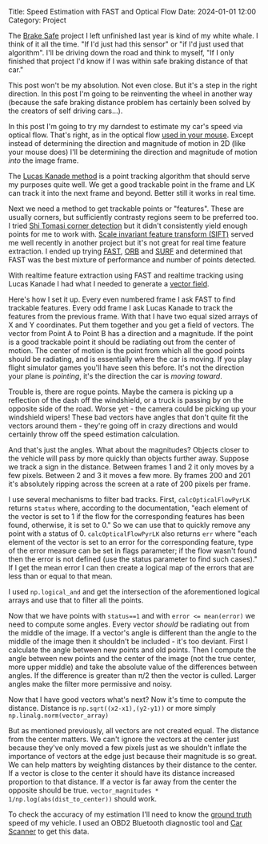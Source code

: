 Title: Speed Estimation with FAST and Optical Flow
Date: 2024-01-01 12:00
Category: Project


The [Brake Safe](https://doberbauer.github.io/brake-safe) project I left unfinished last year is kind of my white whale. I think of it all the time. "If I'd just had this sensor" or "if I'd just used that algorithm". I'll be driving down the road and think to myself, "If I only finished that project I'd know if I was within safe braking distance of that car."

This post won't be my absolution. Not even close. But it's a step in the right direction. In this post I'm going to be reinventing the wheel in another way (because the safe braking distance problem has certainly been solved by the creators of self driving cars...). 

In this post I'm going to try my darndest to estimate my car's speed via optical flow. That's right, as in the optical flow [used in your mouse](https://en.m.wikipedia.org/wiki/Optical_flow#Optical_flow_sensor). Except instead of determining the direction and magnitude of motion in 2D (like your mouse does) I'll be determining the direction and magnitude of motion *into* the image frame. 

The [Lucas Kanade method](https://en.m.wikipedia.org/wiki/Lucas%E2%80%93Kanade_method) is a point tracking algorithm that should serve my purposes quite well. We get a good trackable point in the frame and LK can track it into the next frame and beyond. Better still it works in real time. 

Next we need a method to get trackable points or "features". These are usually corners, but sufficiently contrasty regions seem to be preferred too. I tried [Shi Tomasi corner detection](https://en.m.wikipedia.org/wiki/Corner_detection#The_Harris_&_Stephens_/_Shi%E2%80%93Tomasi_corner_detection_algorithms) but it didn't consistently yield enough points for me to work with. [Scale invariant feature transform (SIFT)](https://en.m.wikipedia.org/wiki/Scale-invariant_feature_transform) served me well recently in another project but it's not great for real time feature extraction. I ended up trying [FAST](https://en.m.wikipedia.org/wiki/Features_from_accelerated_segment_test), [ORB](https://en.m.wikipedia.org/wiki/Oriented_FAST_and_rotated_BRIEF) and [SURF](https://en.m.wikipedia.org/wiki/Speeded_up_robust_features) and determined that FAST was the best mixture of performance and number of points detected.

With realtime feature extraction using FAST and realtime tracking using Lucas Kanade I had what I needed to generate a [vector field](https://en.m.wikipedia.org/wiki/Vector_field). 

Here's how I set it up. Every even numbered frame I ask FAST to find trackable features. Every odd frame I ask Lucas Kanade to track the features from the previous frame. With that I have two equal sized arrays of X and Y coordinates. Put them together and you get a field of vectors. The vector from Point A to Point B has a direction and a magnitude. If the point is a good trackable point it should be radiating out from the center of motion. The center of motion is the point from which all the good points should be radiating, and is essentially where the car is moving. If you play flight simulator games you'll have seen this before. It's not the direction your plane is *pointing*, it's the direction the car is *moving toward*. 

Trouble is, there are rogue points. Maybe the camera is picking up a reflection of the dash off the windshield, or a truck is passing by on the opposite side of the road. Worse yet - the camera could be picking up your windshield wipers! These bad vectors have angles that don't quite fit the vectors around them - they're going off in crazy directions and would certainly throw off the speed estimation calculation.

And that's just the angles. What about the magnitudes? Objects closer to the vehicle will pass by more quickly than objects further away. Suppose we track a sign in the distance. Between frames 1 and 2 it only moves by a few pixels. Between 2 and 3 it moves a few more. By frames 200 and 201 it's absolutely ripping across the screen at a rate of 200 pixels per frame. 

I use several mechanisms to filter bad tracks.
First, `calcOpticalFlowPyrLK` returns `status` where, according to the documentation, "each element of the vector is set to 1 if the flow for the corresponding features has been found, otherwise, it is set to 0." So we can use that to quickly remove any point with a status of 0. 
`calcOpticalFlowPyrLK` also returns `err` where "each element of the vector is set to an error for the corresponding feature, type of the error measure can be set in flags parameter; if the flow wasn't found then the error is not defined (use the status parameter to find such cases)." If I get the mean error I can then create a logical map of the errors that are less than or equal to that mean. 

I used `np.logical_and` and get the intersection of the aforementioned logical arrays and use that to filter all the points.

Now that we have points with `status==1` and with `error <= mean(error)` we need to compute some angles. Every vector *should* be radiating out from the middle of the image. If a vector's angle is different than the angle to the middle of the image then it shouldn't be included - it's too deviant. First I calculate the angle between new points and old points. Then I compute the angle between new points and the center of the image (not the true center, more upper middle) and take the absolute value of the differences between angles. If the difference is greater than π/2 then the vector is culled. Larger angles make the filter more permissive and noisy.

Now that I have good vectors what's next? Now it's time to compute the distance. Distance is `np.sqrt((x2-x1),(y2-y1))` or more simply `np.linalg.norm(vector_array)`

But as mentioned previously, all vectors are not created equal. The distance from the center matters. We can't ignore the vectors at the center just because they've only moved a few pixels just as we shouldn't inflate the importance of vectors at the edge just because their magnitude is so great. We can help matters by weighting distances by their distance to the center. If a vector is close to the center it should have its distance increased proportion to that distance. If a vector is far away from the center the opposite should be true.
`vector_magnitudes * 1/np.log(abs(dist_to_center))` should work. 

To check the accuracy of my estimation I'll need to know the [ground truth](https://en.m.wikipedia.org/wiki/Ground_truth) speed of my vehicle. I used an OBD2 Bluetooth diagnostic tool and [Car Scanner](https://play.google.com/store/apps/details?id=com.ovz.carscanner) to get this data.

